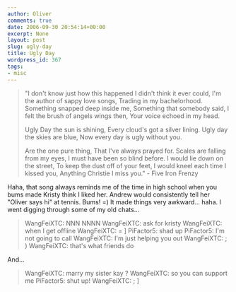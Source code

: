 ```yaml
---
author: Oliver
comments: true
date: 2006-09-30 20:54:14+00:00
excerpt: None
layout: post
slug: ugly-day
title: Ugly Day
wordpress_id: 367
tags:
- misc
---
```


<blockquote class="lyrics">"I don't know just how this happened
I didn't think it ever could,
I'm the author of sappy love songs,
Trading in my bachelorhood.
Something snapped deep inside me,
Something that somebody said,
I felt the brush of angels wings then,
Your voice echoed in my head.

Ugly Day the sun is shining,
Every cloud's got a silver lining.
Ugly day the skies are blue,
Now every day is ugly without you.

Are the one pure thing,
That I've always prayed for.
Scales are falling from my eyes,
I must have been so blind before.
I would lie down on the street,
To keep the dust off of your feet,
I would kneel each time I kissed you,
Anything Christie I miss you." - Five Iron Frenzy</blockquote>

Haha, that song always reminds me of the time in high school when you bums made Kristy think I liked her.  Andrew would consistently tell her "Oliver says hi" at tennis.  Bums! =)  It made things very awkward... haha.  I went digging through some of my old chats...

<blockquote>WangFeiXTC: NNN NNNN
WangFeiXTC: ask for kristy
WangFeiXTC: when I get offline
WangFeiXTC: = ]
PiFactor5: shad up
PiFactor5: I'm not going to call
WangFeiXTC: I'm just helping you out
WangFeiXTC: ; )
WangFeiXTC: that's what friends do</blockquote>

And...

<blockquote>WangFeiXTC: marry my sister kay ?
WangFeiXTC: so you can support me
PiFactor5: shut up!
WangFeiXTC: ; ] </blockquote>
